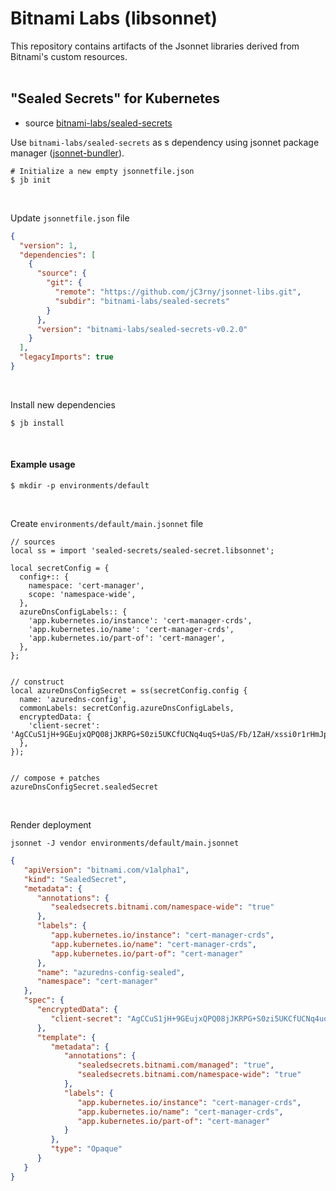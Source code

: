 # Bitnami Labs (libsonnet)

This repository contains artifacts of the Jsonnet libraries derived from Bitnami's custom resources.
<br/>
<br/>

## "Sealed Secrets" for Kubernetes
* source [bitnami-labs/sealed-secrets](https://github.com/bitnami-labs/sealed-secrets)

Use `bitnami-labs/sealed-secrets` as s dependency using jsonnet package manager ([jsonnet-bundler](https://github.com/jsonnet-bundler/jsonnet-bundler)).
``` shell
# Initialize a new empty jsonnetfile.json
$ jb init
```
<br />

Update `jsonnetfile.json` file
``` json
{
  "version": 1,
  "dependencies": [
    {
      "source": {
        "git": {
          "remote": "https://github.com/jC3rny/jsonnet-libs.git",
          "subdir": "bitnami-labs/sealed-secrets"
        }
      },
      "version": "bitnami-labs/sealed-secrets-v0.2.0"
    }
  ],
  "legacyImports": true
}
```
<br />

Install new dependencies
``` shel
$ jb install
```
<br />

#### Example usage
``` shell
$ mkdir -p environments/default
```
<br />

Create `environments/default/main.jsonnet` file
``` jsonnet
// sources
local ss = import 'sealed-secrets/sealed-secret.libsonnet';

local secretConfig = {
  config+:: {
    namespace: 'cert-manager',
    scope: 'namespace-wide',
  },
  azureDnsConfigLabels:: {
    'app.kubernetes.io/instance': 'cert-manager-crds',
    'app.kubernetes.io/name': 'cert-manager-crds',
    'app.kubernetes.io/part-of': 'cert-manager',
  },
};


// construct
local azureDnsConfigSecret = ss(secretConfig.config {
  name: 'azuredns-config',
  commonLabels: secretConfig.azureDnsConfigLabels,
  encryptedData: {
    'client-secret': 'AgCCuS1jH+9GEujxQPQ08jJKRPG+S0zi5UKCfUCNq4uqS+UaS/Fb/1ZaH/xssi0r1rHmJpCIkm5gRrr3Nwx8SnkT1Ddf7PuryjxoUGPw7BPV4EbupahOWKdT45+pAjcCSr+jEbLEJvlejs=',
  },
});


// compose + patches
azureDnsConfigSecret.sealedSecret
```
<br />

Render deployment
``` shell
jsonnet -J vendor environments/default/main.jsonnet
```
``` json
{
   "apiVersion": "bitnami.com/v1alpha1",
   "kind": "SealedSecret",
   "metadata": {
      "annotations": {
         "sealedsecrets.bitnami.com/namespace-wide": "true"
      },
      "labels": {
         "app.kubernetes.io/instance": "cert-manager-crds",
         "app.kubernetes.io/name": "cert-manager-crds",
         "app.kubernetes.io/part-of": "cert-manager"
      },
      "name": "azuredns-config-sealed",
      "namespace": "cert-manager"
   },
   "spec": {
      "encryptedData": {
         "client-secret": "AgCCuS1jH+9GEujxQPQ08jJKRPG+S0zi5UKCfUCNq4uqS+UaS/Fb/1ZaH/xssi0r1rHmJpCIkm5gRrr3Nwx8SnkT1Ddf7PuryjxoUGPw7BPV4EbupahOWKdT45+pAjcCSr+jEbLEJvlejs=",
      },
      "template": {
         "metadata": {
            "annotations": {
               "sealedsecrets.bitnami.com/managed": "true",
               "sealedsecrets.bitnami.com/namespace-wide": "true"
            },
            "labels": {
               "app.kubernetes.io/instance": "cert-manager-crds",
               "app.kubernetes.io/name": "cert-manager-crds",
               "app.kubernetes.io/part-of": "cert-manager"
            }
         },
         "type": "Opaque"
      }
   }
}
```
